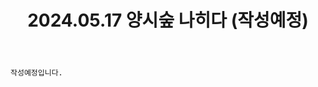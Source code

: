 ﻿---
title: 2024.05.17 양시숲 나히다 (작성예정)
categories: [2024, 야외, 코스프레]
comments: false
# thumbnail: 
---

`작성예정입니다.`
